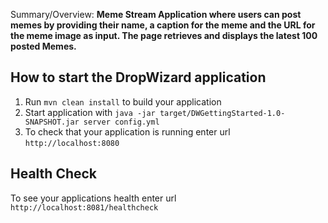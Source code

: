 Summary/Overview:
**Meme Stream Application where users can post memes by providing their name, a caption for the meme and the URL for the meme image as input. The page retrieves and displays the latest 100 posted Memes.**

How to start the DropWizard application
---

1. Run `mvn clean install` to build your application
1. Start application with `java -jar target/DWGettingStarted-1.0-SNAPSHOT.jar server config.yml`
1. To check that your application is running enter url `http://localhost:8080`

Health Check
---

To see your applications health enter url `http://localhost:8081/healthcheck`
